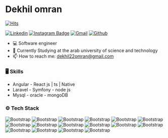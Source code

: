 # Dekhil omran

[![Hits](https://hits.seeyoufarm.com/api/count/incr/badge.svg?url=https%3A%2F%2Fgithub.com%2Fhejazizo%2Fhejazizo&count_bg=%2379C83D&title_bg=%23555555&icon=&icon_color=%23E7E7E7&title=Profile+Views&edge_flat=false)](https://hits.seeyoufarm.com)

[![Linkedin](https://img.shields.io/badge/-LinkedIn-blue?style=flat&logo=Linkedin&logoColor=white)](https://www.linkedin.com/in/dekhilomran/)
[![Instagram Badge](https://img.shields.io/badge/-Instagram-purple?logo=instagram&logoColor=white&link=https://instagram.com/omraannnn/)](https://www.instagram.com/omraannnn)
[![Gmail](https://img.shields.io/badge/-Gmail-c14438?style=flat&logo=Gmail&logoColor=white)](mailto:dekhil22omran@gmail.com)
[![Github](https://img.shields.io/github/followers/dkhomran?label=Follow&style=social)](https://github.com/dkhomran)

- 💻 Software engineer 
- 🤔 Currently Studying at the arab university of science and technology
- 📫 How to reach me: dekhil22omran@gmail.com


### 🖥 Skills

- Angular - React js | ts | Native
- Laravel - Symfony - node js
- Mysql - oracle - mongoDB
### ⚙️ Tech Stack

![Bootstrap](https://img.shields.io/badge/-Php-05122A?style=flat-square&logo=Php&color=353535) ![Bootstrap](https://img.shields.io/badge/-Javascript%20-05122A?style=flat-square&logo=Javascript&color=353535) ![Bootstrap](https://img.shields.io/badge/-Typescript-05122A?style=flat-square&logo=Typescript&color=353535) ![Bootstrap](https://img.shields.io/badge/-Java-05122A?style=flat-square&logo=Java&color=353535) ![Bootstrap](https://img.shields.io/badge/-Docker-05122A?style=flat-square&logo=Docker&color=353535) ![Bootstrap](https://img.shields.io/badge/-Git-05122A?style=flat-square&logo=Git&color=353535) ![Bootstrap](https://img.shields.io/badge/-Oracle-05122A?style=flat-square&logo=Oracle&color=353535) ![Bootstrap](https://img.shields.io/badge/-MySQL-05122A?style=flat-square&logo=MySQL&color=353535) ![Bootstrap](https://img.shields.io/badge/-Bootstrap-05122A?style=flat-square&logo=Bootstrap&color=353535) ![Bootstrap](https://img.shields.io/badge/-Tailwand%20CSS-05122A?style=flat-square&logo=Tailwand-CSS&color=353535) ![Bootstrap](https://img.shields.io/badge/-Laravel-05122A?style=flat-square&logo=Laravel&color=353535) ![Bootstrap](https://img.shields.io/badge/-Symfony-05122A?style=flat-square&logo=Symfony&color=353535) ![Bootstrap](https://img.shields.io/badge/-Spring%20boot-05122A?style=flat-square&logo=Spring-boot&color=353535) ![Bootstrap](https://img.shields.io/badge/-React-05122A?style=flat-square&logo=React&color=353535) ![Bootstrap](https://img.shields.io/badge/-Angular-05122A?style=flat-square&logo=Angular&color=353535) ![Bootstrap](https://img.shields.io/badge/-Visual%20Studio%20Code-05122A?style=flat-square&logo=Visual-Studio-Code&color=353535)

